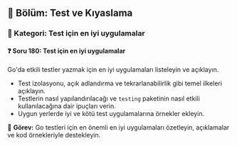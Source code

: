 ## 📘 Bölüm: Test ve Kıyaslama  
### 🔹 Kategori: Test için en iyi uygulamalar  
#### ❓ Soru 180: Test için en iyi uygulamalar

Go'da etkili testler yazmak için en iyi uygulamaları listeleyin ve açıklayın.

- Test izolasyonu, açık adlandırma ve tekrarlanabilirlik gibi temel ilkeleri açıklayın.
- Testlerin nasıl yapılandırılacağı ve `testing` paketinin nasıl etkili kullanılacağına dair ipuçları verin.
- Uygun yerlerde iyi ve kötü test uygulamalarına örnekler ekleyin.

🔧 **Görev:** Go testleri için en önemli en iyi uygulamaları özetleyin, açıklamalar ve kod örnekleriyle destekleyin.
